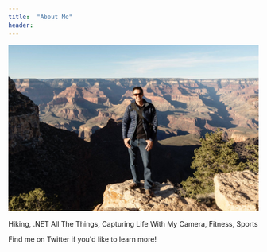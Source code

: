 ```yaml
---
title:  "About Me"
header: 
---
```


![header](/assets/images/about.jpg)

Hiking, .NET All The Things, Capturing Life With My Camera, Fitness, Sports

Find me on Twitter if you'd like to learn more!